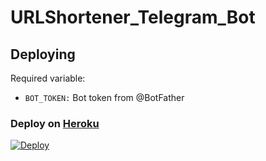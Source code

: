 # URLShortener_Telegram_Bot

## Deploying
Required variable:
  
  * `BOT_TOKEN:` Bot token from @BotFather

### Deploy on [Heroku](https://heroku.com)
[![Deploy](https://www.herokucdn.com/deploy/button.svg)](https://heroku.com/deploy?template=https://github.com/Jakeedot/URLShortenerBot)
